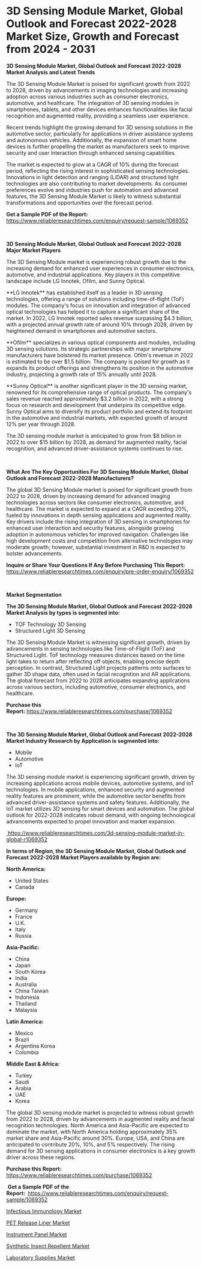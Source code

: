 <p><h1>3D Sensing Module Market, Global Outlook and Forecast 2022-2028 Market Size, Growth and Forecast from 2024 - 2031</h1></p><p><strong>3D Sensing Module Market, Global Outlook and Forecast 2022-2028 Market Analysis and Latest Trends</strong></p>
<p><p>The 3D Sensing Module Market is poised for significant growth from 2022 to 2028, driven by advancements in imaging technologies and increasing adoption across various industries such as consumer electronics, automotive, and healthcare. The integration of 3D sensing modules in smartphones, tablets, and other devices enhances functionalities like facial recognition and augmented reality, providing a seamless user experience. </p><p>Recent trends highlight the growing demand for 3D sensing solutions in the automotive sector, particularly for applications in driver assistance systems and autonomous vehicles. Additionally, the expansion of smart home devices is further propelling the market as manufacturers seek to improve security and user interaction through enhanced sensing capabilities.</p><p>The market is expected to grow at a CAGR of 10% during the forecast period, reflecting the rising interest in sophisticated sensing technologies. Innovations in light detection and ranging (LiDAR) and structured light technologies are also contributing to market developments. As consumer preferences evolve and industries push for automation and advanced features, the 3D Sensing Module Market is likely to witness substantial transformations and opportunities over the forecast period.</p></p>
<p><strong>Get a Sample PDF of the Report:&nbsp;</strong> <a href="https://www.reliableresearchtimes.com/enquiry/request-sample/1069352">https://www.reliableresearchtimes.com/enquiry/request-sample/1069352</a></p>
<p>&nbsp;</p>
<p><strong>3D Sensing Module Market, Global Outlook and Forecast 2022-2028 Major Market Players</strong></p>
<p><p>The 3D Sensing Module market is experiencing robust growth due to the increasing demand for enhanced user experiences in consumer electronics, automotive, and industrial applications. Key players in this competitive landscape include LG Innotek, Ofilm, and Sunny Optical.</p><p>**LG Innotek** has established itself as a leader in 3D sensing technologies, offering a range of solutions including time-of-flight (ToF) modules. The company's focus on innovation and integration of advanced optical technologies has helped it to capture a significant share of the market. In 2022, LG Innotek reported sales revenue surpassing $4.3 billion, with a projected annual growth rate of around 10% through 2028, driven by heightened demand in smartphones and automotive sectors.</p><p>**Ofilm** specializes in various optical components and modules, including 3D sensing solutions. Its strategic partnerships with major smartphone manufacturers have bolstered its market presence. Ofilm's revenue in 2022 is estimated to be over $1.5 billion. The company is poised for growth as it expands its product offerings and strengthens its position in the automotive industry, projecting a growth rate of 15% annually until 2028.</p><p>**Sunny Optical** is another significant player in the 3D sensing market, renowned for its comprehensive range of optical products. The company's sales revenue reached approximately $3.2 billion in 2022, with a strong focus on research and development that underpins its competitive edge. Sunny Optical aims to diversify its product portfolio and extend its footprint in the automotive and industrial markets, with expected growth of around 12% per year through 2028.</p><p>The 3D sensing module market is anticipated to grow from $8 billion in 2022 to over $15 billion by 2028, as demand for augmented reality, facial recognition, and advanced driver-assistance systems continues to rise.</p></p>
<p>&nbsp;</p>
<p><strong>What Are The Key Opportunities For 3D Sensing Module Market, Global Outlook and Forecast 2022-2028 Manufacturers?</strong></p>
<p><p>The global 3D Sensing Module market is poised for significant growth from 2022 to 2028, driven by increasing demand for advanced imaging technologies across sectors like consumer electronics, automotive, and healthcare. The market is expected to expand at a CAGR exceeding 20%, fueled by innovations in depth sensing applications and augmented reality. Key drivers include the rising integration of 3D sensing in smartphones for enhanced user interaction and security features, alongside growing adoption in autonomous vehicles for improved navigation. Challenges like high development costs and competition from alternative technologies may moderate growth; however, substantial investment in R&D is expected to bolster advancements.</p></p>
<p><strong>Inquire or Share Your Questions If Any Before Purchasing This Report:</strong> <a href="https://www.reliableresearchtimes.com/enquiry/pre-order-enquiry/1069352">https://www.reliableresearchtimes.com/enquiry/pre-order-enquiry/1069352</a></p>
<p>&nbsp;</p>
<p><strong>Market Segmentation</strong></p>
<p><strong>The 3D Sensing Module Market, Global Outlook and Forecast 2022-2028 Market Analysis by types is segmented into:</strong></p>
<p><ul><li>TOF Technology 3D Sensing</li><li>Structured Light 3D Sensing</li></ul></p>
<p><p>The 3D Sensing Module Market is witnessing significant growth, driven by advancements in sensing technologies like Time-of-Flight (ToF) and Structured Light. ToF technology measures distances based on the time light takes to return after reflecting off objects, enabling precise depth perception. In contrast, Structured Light projects patterns onto surfaces to gather 3D shape data, often used in facial recognition and AR applications. The global forecast from 2022 to 2028 anticipates expanding applications across various sectors, including automotive, consumer electronics, and healthcare.</p></p>
<p><strong>Purchase this Report:&nbsp;</strong><a href="https://www.reliableresearchtimes.com/purchase/1069352">https://www.reliableresearchtimes.com/purchase/1069352</a></p>
<p>&nbsp;</p>
<p><strong>The 3D Sensing Module Market, Global Outlook and Forecast 2022-2028 Market Industry Research by Application is segmented into:</strong></p>
<p><ul><li>Mobile</li><li>Automotive</li><li>IoT</li></ul></p>
<p><p>The 3D sensing module market is experiencing significant growth, driven by increasing applications across mobile devices, automotive systems, and IoT technologies. In mobile applications, enhanced security and augmented reality features are prominent, while the automotive sector benefits from advanced driver-assistance systems and safety features. Additionally, the IoT market utilizes 3D sensing for smart devices and automation. The global outlook for 2022-2028 indicates robust demand, with ongoing technological advancements expected to propel innovation and market expansion.</p></p>
<p><a href="https://www.reliableresearchtimes.com/3d-sensing-module-market-in-global-r1069352">&nbsp;https://www.reliableresearchtimes.com/3d-sensing-module-market-in-global-r1069352</a></p>
<p><strong>In terms of Region, the 3D Sensing Module Market, Global Outlook and Forecast 2022-2028 Market Players available by Region are:</strong></p>
<p>
    <p> <strong> North America: </strong>
        <ul>
            <li>United States</li>
            <li>Canada</li>
        </ul>
        </p> 
    <p> <strong> Europe: </strong>
        <ul>
            <li>Germany</li>
            <li>France</li>
            <li>U.K.</li>
            <li>Italy</li>
            <li>Russia</li>
        </ul>
        </p> 
    <p> <strong> Asia-Pacific: </strong>
        <ul>
            <li>China</li>
            <li>Japan</li>
            <li>South Korea</li>
            <li>India</li>
            <li>Australia</li>
            <li>China Taiwan</li>
            <li>Indonesia</li>
            <li>Thailand</li>
            <li>Malaysia</li>
        </ul>
        </p> 
    <p> <strong> Latin America: </strong>
        <ul>
            <li>Mexico</li>
            <li>Brazil</li>
            <li>Argentina Korea</li>
            <li>Colombia</li>
        </ul>
        </p> 
    <p> <strong> Middle East & Africa: </strong>
        <ul>
            <li>Turkey</li>
            <li>Saudi</li>
            <li>Arabia</li>
            <li>UAE</li>
            <li>Korea</li>
        </ul>
    </p>
    </p>
<p><p>The global 3D sensing module market is projected to witness robust growth from 2022 to 2028, driven by advancements in augmented reality and facial recognition technologies. North America and Asia-Pacific are expected to dominate the market, with North America holding approximately 35% market share and Asia-Pacific around 30%. Europe, USA, and China are anticipated to contribute 20%, 10%, and 5% respectively. The rising demand for 3D sensing applications in consumer electronics is a key growth driver across these regions.</p></p>
<p><strong>Purchase this Report: </strong><a href="https://www.reliableresearchtimes.com/purchase/1069352">https://www.reliableresearchtimes.com/purchase/1069352</a></p>
<p>&nbsp;<strong>Get a Sample PDF of the Report:&nbsp;&nbsp;</strong><a href="https://www.reliableresearchtimes.com/enquiry/request-sample/1069352">https://www.reliableresearchtimes.com/enquiry/request-sample/1069352</a></p>
<p><strong></strong></p>
<p><p><a href="https://www.linkedin.com/pulse/infectious-immunology-market-growth-segmentation-regional-analysis-r8hwc?trackingId=B9ybYHZ3ToClqEv9EGagZw%3D%3D">Infectious Immunology Market</a></p><p><a href="https://medium.com/@mslewokuneva/this-report-aims-to-provide-a-comprehensive-presentation-of-the-global-market-for-pet-release-09b9792b3d74">PET Release Liner Market</a></p><p><a href="https://www.linkedin.com/pulse/global-instrument-panel-industry-analysis-report-market-imvse?trackingId=kafONYMfSnGGjwqgTGHJBQ%3D%3D">Instrument Panel Market</a></p><p><a href="https://issuu.com/reportprime-2/docs/synthetic-insect-repellent-market-s_198e800bf60631">Synthetic Insect Repellent Market</a></p><p><a href="https://issuu.com/reportprime-2/docs/laboratory-supplies-market-size-203_a23364573b2f35">Laboratory Supplies Market</a></p></p>